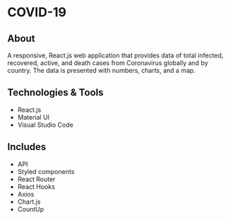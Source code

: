 # COVID-19

## About

A responsive, React.js web application that provides data of total infected, recovered, active, and death cases from Coronavirus globally and by country.
The data is presented with numbers, charts, and a map.

## Technologies & Tools

- React.js
- Material UI
- Visual Studio Code

## Includes

- API
- Styled components
- React Router
- React Hooks
- Axios
- Chart.js
- CountUp
